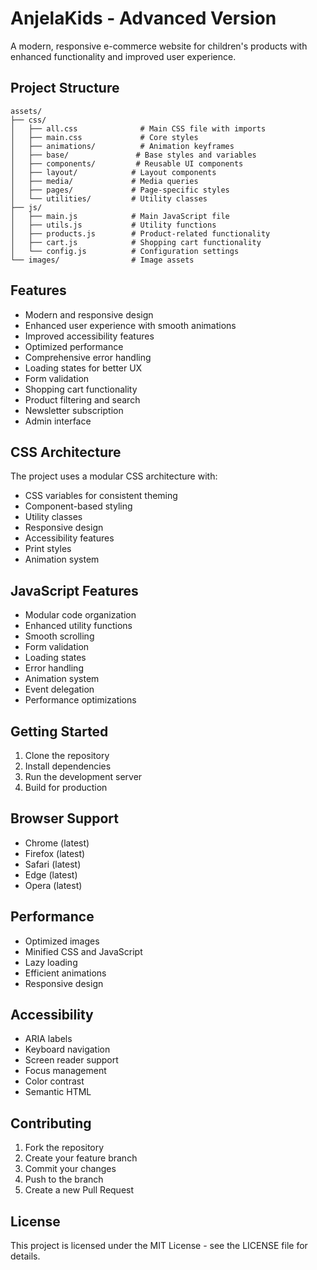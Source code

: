 # AnjelaKids - Advanced Version

A modern, responsive e-commerce website for children's products with enhanced functionality and improved user experience.

## Project Structure

```
assets/
├── css/
│   ├── all.css              # Main CSS file with imports
│   ├── main.css             # Core styles
│   ├── animations/          # Animation keyframes
│   ├── base/               # Base styles and variables
│   ├── components/         # Reusable UI components
│   ├── layout/            # Layout components
│   ├── media/             # Media queries
│   ├── pages/             # Page-specific styles
│   └── utilities/         # Utility classes
├── js/
│   ├── main.js            # Main JavaScript file
│   ├── utils.js           # Utility functions
│   ├── products.js        # Product-related functionality
│   ├── cart.js            # Shopping cart functionality
│   └── config.js          # Configuration settings
└── images/                # Image assets
```

## Features

- Modern and responsive design
- Enhanced user experience with smooth animations
- Improved accessibility features
- Optimized performance
- Comprehensive error handling
- Loading states for better UX
- Form validation
- Shopping cart functionality
- Product filtering and search
- Newsletter subscription
- Admin interface

## CSS Architecture

The project uses a modular CSS architecture with:

- CSS variables for consistent theming
- Component-based styling
- Utility classes
- Responsive design
- Accessibility features
- Print styles
- Animation system

## JavaScript Features

- Modular code organization
- Enhanced utility functions
- Smooth scrolling
- Form validation
- Loading states
- Error handling
- Animation system
- Event delegation
- Performance optimizations

## Getting Started

1. Clone the repository
2. Install dependencies
3. Run the development server
4. Build for production

## Browser Support

- Chrome (latest)
- Firefox (latest)
- Safari (latest)
- Edge (latest)
- Opera (latest)

## Performance

- Optimized images
- Minified CSS and JavaScript
- Lazy loading
- Efficient animations
- Responsive design

## Accessibility

- ARIA labels
- Keyboard navigation
- Screen reader support
- Focus management
- Color contrast
- Semantic HTML

## Contributing

1. Fork the repository
2. Create your feature branch
3. Commit your changes
4. Push to the branch
5. Create a new Pull Request

## License

This project is licensed under the MIT License - see the LICENSE file for details.
